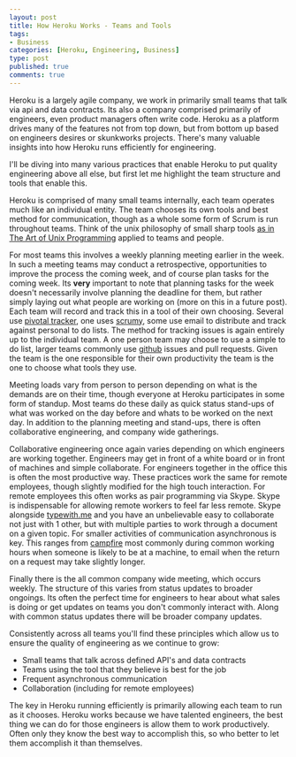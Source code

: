 ```yaml
--- 
layout: post
title: How Heroku Works - Teams and Tools
tags: 
- Business
categories: [Heroku, Engineering, Business]
type: post
published: true
comments: true
---
```


Heroku is a largely agile company, we work in primarily small teams that talk via api and data contracts. Its also a company comprised primarily of engineers, even product managers often write code. Heroku as a platform drives many of the features not from top down, but from bottom up based on engineers desires or skunkworks projects. There's many valuable insights into how Heroku runs efficiently for engineering.

I'll be diving into many various practices that enable Heroku to put quality engineering above all else, but first let me highlight the team structure and tools that enable this. 

<!--more-->
Heroku is comprised of many small teams internally, each team operates much like an individual entity. The team chooses its own tools and best method for communication, though as a whole some form of Scrum is run throughout teams. Think of the unix philosophy of small sharp tools [as in The Art of Unix Programming](http://www.amazon.com/gp/product/0131429019/ref=as_li_qf_sp_asin_tl?ie=UTF8&tag=mypred-20&linkCode=as2&camp=1789&creative=9325&creativeASIN=0131429019) applied to teams and people.

For most teams this involves a weekly planning meeting earlier in the week. In such a meeting teams may conduct a retrospective, opportunities to improve the process the coming week, and of course plan tasks for the coming week. Its <b>very</b> important to note that planning tasks for the week doesn't necessarily involve planning the deadline for them, but rather simply laying out what people are working on (more on this in a future post). Each team will record and track this in a tool of their own choosing. Several use [pivotal tracker](http://www.pivotaltracker.com), one uses [scrumy](http://www.scrumy.com), some use email to distribute and track against personal to do lists. The method for tracking issues is again entirely up to the individual team. A one person team may choose to use a simple to do list, larger teams commonly use [github](http://www.github.com) issues and pull requests. Given the team is the one responsible for their own productivity the team is the one to choose what tools they use.

Meeting loads vary from person to person depending on what is the demands are on their time, though everyone at Heroku participates in some form of standup. Most teams do these daily as quick status stand-ups of what was worked on the day before and whats to be worked on the next day. In addition to the planning meeting and stand-ups, there is often collaborative engineering, and company wide gatherings. 

Collaborative engineering once again varies depending on which engineers are working together. Engineers may get in front of a white board or in front of machines and simple collaborate. For engineers together in the office this is often the most productive way. These practices work the same for remote employees, though slightly modified for the high touch interaction. For remote employees this often works as pair programming via Skype. Skype is indispensable for allowing remote workers to feel far less remote. Skype alongside [typewith.me](http://typewith.me/) and you have an unbelievable easy to collaborate not just with 1 other, but with multiple parties to work through a document on a given topic. For smaller activities of communication asynchronous is key. This ranges from [campfire](http://campfirenow.com/) most commonly during common working hours when someone is likely to be at a machine, to email when the return on a request may take slightly longer. 

Finally there is the all common company wide meeting, which occurs weekly. The structure of this varies from status updates to broader ongoings. Its often the perfect time for engineers to hear about what sales is doing or get updates on teams you don't commonly interact with. Along with common status updates there will be broader company updates. 

Consistently across all teams you'll find these principles which allow us to ensure the quality of engineering as we continue to grow:

* Small teams that talk across defined API's and data contracts
* Teams using the tool that they believe is best for the job
* Frequent asynchronous communication
* Collaboration (including for remote employees)

The key in Heroku running efficiently is primarily allowing each team to run as it chooses. Heroku works because we have talented engineers, the best thing we can do for those engineers is allow them to work productively. Often only they know the best way to accomplish this, so who better to let them accomplish it than themselves. 





